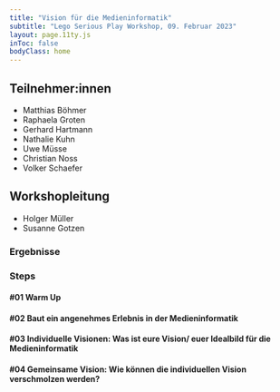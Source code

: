 ```yaml
---
title: "Vision für die Medieninformatik"
subtitle: "Lego Serious Play Workshop, 09. Februar 2023"
layout: page.11ty.js
inToc: false
bodyClass: home
---
```


## Teilnehmer:innen
- Matthias Böhmer
- Raphaela Groten
- Gerhard Hartmann
- Nathalie Kuhn
- Uwe Müsse
- Christian Noss
- Volker Schaefer

## Workshopleitung
- Holger Müller
- Susanne Gotzen

### Ergebnisse
<snippet type="gallery" id="results" class="contain is-large" src="images/visions-workshop/results">

### Steps

#### #01 Warm Up
<snippet type="gallery" id="warmup" class="is-small" src="images/visions-workshop/warm-up">

#### #02 Baut ein angenehmes Erlebnis in der Medieninformatik
<snippet type="gallery" id="pleasent" class="is-small" src="images/visions-workshop/pleasent">

#### #03 Individuelle Visionen: Was ist eure Vision/ euer Idealbild für die Medieninformatik
<snippet type="gallery" id="visions" class="is-small" src="images/visions-workshop/visions">

#### #04 Gemeinsame Vision: Wie können die individuellen Vision verschmolzen werden?
<snippet type="gallery" id="vision" class="is-small" src="images/visions-workshop/vision">
